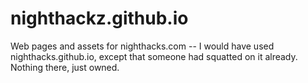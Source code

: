# nighthackz.github.io
Web pages and assets for nighthacks.com -- I would have used nighthacks.github.io, except that someone had squatted
on it already.  Nothing there, just owned.
